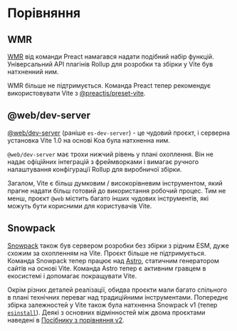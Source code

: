 # Порівняння

## WMR

[WMR](https://github.com/preactjs/wmr) від команди Preact намагався надати подібний набір функцій. Універсальний API плагінів Rollup для розробки та збірки у Vite був натхненний ним.

WMR більше не підтримується. Команда Preact тепер рекомендує використовувати Vite з [@preactjs/preset-vite](https://github.com/preactjs/preset-vite).

## @web/dev-server

[@web/dev-server](https://modern-web.dev/docs/dev-server/overview/) (раніше `es-dev-server`) - це чудовий проєкт, і серверна установка Vite 1.0 на основі Koa була натхненна ним.

`@web/dev-server` має трохи нижчий рівень у плані охоплення. Він не надає офіційних інтеграцій з фреймворками і вимагає ручного налаштування конфігурації Rollup для виробничої збірки.

Загалом, Vite є більш думковим / високорівневим інструментом, який прагне надати більш готовий до використання робочий процес. Тим не менш, проєкт `@web` містить багато інших чудових інструментів, які можуть бути корисними для користувачів Vite.

## Snowpack

[Snowpack](https://www.snowpack.dev/) також був сервером розробки без збірки з рідним ESM, дуже схожим за охопленням на Vite. Проєкт більше не підтримується. Команда Snowpack тепер працює над [Astro](https://astro.build/), статичним генератором сайтів на основі Vite. Команда Astro тепер є активним гравцем в екосистемі і допомагає покращувати Vite.

Окрім різних деталей реалізації, обидва проєкти мали багато спільного в плані технічних переваг над традиційними інструментами. Попереднє збірка залежностей у Vite також була натхненна Snowpack v1 (тепер [`esinstall`](https://github.com/snowpackjs/snowpack/tree/main/esinstall)). Деякі з основних відмінностей між двома проєктами наведені в [Посібнику з порівняння v2](https://v2.vite.dev/guide/comparisons).
